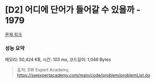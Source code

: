 # [D2] 어디에 단어가 들어갈 수 있을까 - 1979 

[문제 링크](https://swexpertacademy.com/main/code/problem/problemDetail.do?contestProbId=AV5PuPq6AaQDFAUq) 

### 성능 요약

메모리: 50,424 KB, 시간: 103 ms, 코드길이: 1,046 Bytes



> 출처: SW Expert Academy, https://swexpertacademy.com/main/code/problem/problemList.do
